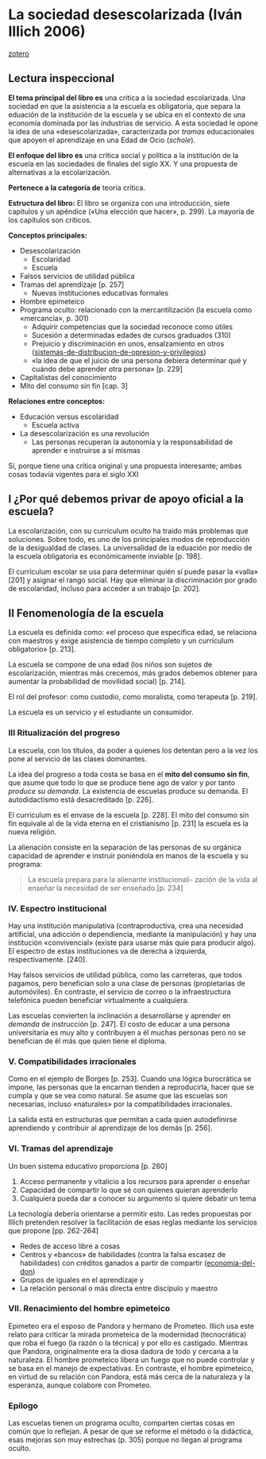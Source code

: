 # La sociedad desescolarizada (Iván Illich 2006)

[zotero](zotero://select/items/@illich2006a)

## Lectura inspeccional

<!--Basado en: el título, prefacio, contraportada, epígrafe, solapa-->

**El tema principal del libro es** una critica a la sociedad escolarizada. Una sociedad en que la asistencia a la escuela es obligatoria, que separa la eduación de la institución de la escuela y se ubica en el contexto de una economía dominada por las industrias de servicio. A esta sociedad le opone la idea de una «desescolarizada», caracterizada por *tramas* educacionales que apoyen el aprendizaje en una Edad de Ocio (*schole*).

**El enfoque del libro es** una crítica social y política a la institución de la escuela en las sociedades de finales del siglo XX. Y una propuesta de alternativas a la escolarización.

**Pertenece a la categoría de** teoría crítica.

<!--Basado en: la tabla de contenido, índices, apéndices-->

**Estructura del libro:** El libro se organiza con una introducción, siete capítulos y un apéndice («Una elección que hacer», p. 299). La mayoría de los capítulos son críticos.

**Conceptos principales:**

* Desescolarización
  * Escolaridad
  * Escuela
* Falsos servicios de utilidad pública
* Tramas del aprendizaje [p. 257]
  * Nuevas instituciones educativas formales
* Hombre epimeteico
* Programa oculto: relacionado con la mercantilización (la escuela como «mercancía», p. 301)
  * Adquirir competencias que la sociedad reconoce como útiles
  * Sucesión a determinadas edades de cursos graduados (310)
  * Prejuicio y discriminación en unos, ensalzamiento en otros ([sistemas-de-distribucion-de-opresion-y-privilegios](sistemas-de-distribucion-de-opresion-y-privilegios.md))
  * «la idea de que el juicio de una persona debiera determinar  qué y cuándo debe aprender otra persona» [p. 229]
* Capitalistas del conocimiento
* Mito del consumo sin fin [cap. 3]

**Relaciones entre conceptos:**

* Educación versus escolaridad
  * Escuela activa
* La desescolarización es una revolución
  * Las personas recuperan la autonomía y la responsabilidad de aprender e instruirse a sí mismas

<!--Basado en: escaneo de páginas, lectura inicial de capítulos-->

<!--El libro me gustó / no me gustó porque-->

Sí, porque tiene una crítica original y una propuesta interesante; ambas cosas todavía vigentes para el siglo XXI

<!--Resumen de capítulos lectura superficial-->

## I ¿Por qué debemos privar de apoyo oficial a la escuela?

La escolarización, con su currículum oculto ha traído más problemas que soluciones. Sobre todo, es uno de los principales modos de reproducción de la desigualdad de clases. La universalidad de la eduación por medio de la escuela obligatoria es económicamente inviable [p. 198].

El currículum escolar se usa para determinar quién sí puede pasar la «valla» [201] y asignar el rango social. Hay que eliminar la discriminación por grado de escolaridad, incluso para acceder a un trabajo [p. 202].

## II Fenomenología de la escuela

La escuela es definida como: «el proceso que especifica edad, se relaciona con maestros y exige asistencia de tiempo completo y un currículum obligatorio» [p. 213].

La escuela se compone de una edad (los niños son sujetos de escolarización, mientras más crecemos, más grados debemos obtener para aumentar la probabilidad de movilidad social) [p. 214].

El rol del profesor: como custodio, como moralista, como terapeuta [p. 219].

La escuela es un servicio y el estudiante un consumidor.

### III Ritualización del progreso

La escuela, con los títulos, da poder a quienes los detentan pero a la vez los pone al servicio de las clases dominantes.

La idea del progreso a toda costa se basa en el **mito del consumo sin fin**, que asume que todo lo que se produce tiene ago de valor y por tanto *produce su demanda*. La existencia de escuelas produce su demanda. El autodidactismo está desacreditado [p. 226].

El curriculum es el envase de la escuela [p. 228]. El mito del consumo sin fin equivale al de la vida eterna en el cristianismo [p. 231] la escuela es la nueva religión.

La alienación consiste en la separación de las personas de su orgánica capacidad de aprender e instruir poniéndola en manos de la escuela y su programa:

 >
 > La escuela prepara para la alienante institucionali-  zación de la vida al enseñar la necesidad de ser enseñado.[p. 234]

### IV. Espectro institucional

Hay una institución manipulativa (contraproductiva, crea una necesidad artificial, una adicción o dependiencia, mediante la manipulación) y hay una institución «convivencial» (existe para usarse más quie para producir algo). El espectro de estas instituciones va de derecha a izquierda, respectivamente. [240].

Hay falsos servicios de utilidad pública, como las carreteras, que todos pagamos, pero benefician solo a una clase de personas (propietarias de automóviles). En contraste, el servicio de correo o la infraestructura telefónica pueden beneficiar virtualmente a cualquiera.

Las escuelas convierten la inclinación a desarrollarse y aprender en *demanda* de instrucción [p. 247]. El costo de educar a una persona universitaria es muy alto y contribuyen a él muchas personas pero no se benefician de él más que quien tiene el diploma.

### V. Compatibilidades irracionales

Como en el ejemplo de Borges [p. 253]. Cuando una lógica burocrática se impone, las personas que la encarnan tienden a reproducirla, hacer que se cumpla y que se vea como natural. Se asume que las escuelas son necesarias, incluso «naturales» por la compatibilidades irracionales.

La salida está en estructuras que permitan a cada quien autodefinirse aprendiendo y contribuir al aprendizaje de los demás [p. 256].

### VI. Tramas del aprendizaje

Un buen sistema educativo proporciona [p. 260]

1. Acceso permanente y vitalicio a los recursos para aprender o enseñar
1. Capacidad de compartir lo que sé con quienes quieran aprenderlo
1. Cualquiera pueda dar a conocer su argumento si quiere debatir un tema

La tecnología debería orientarse a permitir esto. Las redes propuestas por Illich pretenden resolver la facilitación de esas reglas mediante los servicios que propone [pp. 262-264]

* Redes de acceso libre a cosas
* Centros y «bancos» de habilidades (contra la falsa escasez de habilidades) con créditos ganados a partir de compartir ([economia-del-don](economia-del-don.md))
* Grupos de iguales en el aprendizaje y
* La relación personal o más directa entre discípulo y maestro

### VII. Renacimiento del hombre epimeteico

Epimeteo era el esposo de Pandora y hermano de Prometeo. Illich usa este relato para criticar la mirada prometeica de la modernidad (tecnocrática) que roba el fuego (la razón o la técnica) y por ello es castigado. Mientras que Pandora, originalmente era la diosa dadora de todo y cercana a la naturaleza. El hombre prometeico libera un fuego que no puede controlar y se basa en el manejo de expectativas. En contraste, el hombre epimeteico, en virtud de su relación con Pandora, está más cerca de la naturaleza y la esperanza, aunque colabore con Prometeo.

### Epílogo

Las escuelas tienen un programa oculto, comparten ciertas cosas en común que lo reflejan. A pesar de que se reforme el método o la didáctica, esas mejoras son muy estrechas (p. 305) porque no llegan al programa oculto.
